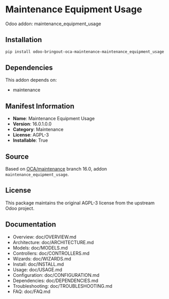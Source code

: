 # Maintenance Equipment Usage

Odoo addon: maintenance_equipment_usage

## Installation

```bash
pip install odoo-bringout-oca-maintenance-maintenance_equipment_usage
```

## Dependencies

This addon depends on:
- maintenance

## Manifest Information

- **Name**: Maintenance Equipment Usage
- **Version**: 16.0.1.0.0
- **Category**: Maintenance
- **License**: AGPL-3
- **Installable**: True

## Source

Based on [OCA/maintenance](https://github.com/OCA/maintenance) branch 16.0, addon `maintenance_equipment_usage`.

## License

This package maintains the original AGPL-3 license from the upstream Odoo project.

## Documentation

- Overview: doc/OVERVIEW.md
- Architecture: doc/ARCHITECTURE.md
- Models: doc/MODELS.md
- Controllers: doc/CONTROLLERS.md
- Wizards: doc/WIZARDS.md
- Install: doc/INSTALL.md
- Usage: doc/USAGE.md
- Configuration: doc/CONFIGURATION.md
- Dependencies: doc/DEPENDENCIES.md
- Troubleshooting: doc/TROUBLESHOOTING.md
- FAQ: doc/FAQ.md
